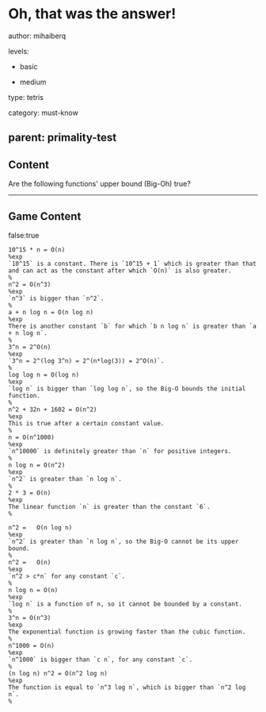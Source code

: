 # Oh, that was the answer!
author: mihaiberq

levels:

  - basic

  - medium

type: tetris

category: must-know

parent: primality-test
---
## Content

Are the following functions' upper bound (Big-Oh) true?

---
## Game Content

false:true

```true
10^15 * n = O(n)
%exp
`10^15` is a constant. There is `10^15 + 1` which is greater than that and can act as the constant after which `O(n)` is also greater.
%
n^2 = O(n^3)
%exp
`n^3` is bigger than `n^2`.
%
a + n log n = O(n log n)
%exp
There is another constant `b` for which `b n log n` is greater than `a + n log n`.
%
3^n = 2^O(n)
%exp
`3^n = 2^(log 3^n) = 2^(n*log(3)) = 2^O(n)`.
%
log log n = O(log n)
%exp
`log n` is bigger than `log log n`, so the Big-O bounds the initial function.
%
n^2 + 32n + 1602 = O(n^2)
%exp
This is true after a certain constant value.
%
n = O(n^1000)
%exp
`n^10000` is definitely greater than `n` for positive integers.
%
n log n = O(n^2)
%exp
`n^2` is greater than `n log n`.
%
2 * 3 = O(n)
%exp
The linear function `n` is greater than the constant `6`.
%
```


```false
n^2 =	O(n	log	n)
%exp
`n^2` is greater than `n log n`, so the Big-O cannot be its upper bound.
%
n^2 =	O(n)
%exp
`n^2 > c*n` for any constant `c`.
%
n log n = O(n)
%exp
`log n` is a function of n, so it cannot be bounded by a constant.
%
3^n = O(n^3)
%exp
The exponential function is growing faster than the cubic function.
%
n^1000 = O(n)
%exp
`n^1000` is bigger than `c n`, for any constant `c`.
%
(n log n) n^2 = O(n^2 log n)
%exp
The function is equal to `n^3 log n`, which is bigger than `n^2 log n`.
%
```
